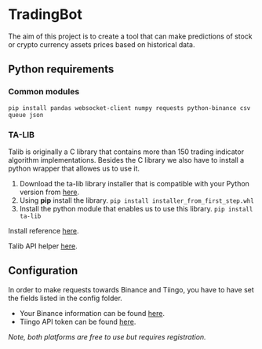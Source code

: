 # TradingBot

The aim of this project is to create a tool that can make predictions of stock or crypto currency assets prices based on historical data.

## Python requirements

### Common modules

    pip install pandas websocket-client numpy requests python-binance csv queue json

### TA-LIB
Talib is originally a C library that contains more than 150 trading indicator algorithm implementations. Besides the C library we also have to install a python wrapper that allowes us to use it.

1. Download the ta-lib library installer that is compatible with your Python version from [here](https://www.lfd.uci.edu/~gohlke/pythonlibs/#ta-lib).
2. Using **pip** install the library. `pip install installer_from_first_step.whl`
3. Install the python module that enables us to use this library. `pip install ta-lib`

Install reference [here](https://www.youtube.com/watch?v=hZIZMMcTQ8c&ab_channel=MartinMayer).

Talib API helper [here](https://www.programcreek.com/python/index/7769/talib).

## Configuration
In order to make requests towards Binance and Tiingo, you have to have set the fields listed in the config folder.

- Your Binance information can be found [here](https://www.binance.com/en/my/settings/api-management).
- Tiingo API token can be found [here](https://www.tiingo.com/account/api/token).

*Note, both platforms are free to use but requires registration.*
